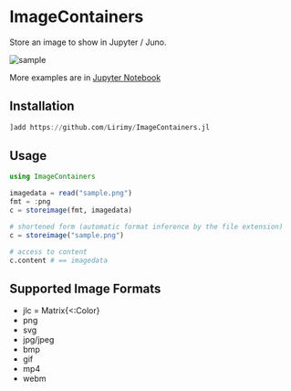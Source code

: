 # ImageContainers

Store an image to show in Jupyter / Juno.

![sample](https://user-images.githubusercontent.com/31124605/73450248-5d790380-43a8-11ea-8f6a-d321accd809e.png)

More examples are in [Jupyter Notebook](example/example.ipynb)


## Installation

```julia
]add https://github.com/Lirimy/ImageContainers.jl
```

## Usage

```julia
using ImageContainers

imagedata = read("sample.png")
fmt = :png
c = storeimage(fmt, imagedata)

# shortened form (automatic format inference by the file extension)
c = storeimage("sample.png")

# access to content
c.content # == imagedata
```

## Supported Image Formats


- jlc = Matrix{<:Color}
- png
- svg
- jpg/jpeg
- bmp
- gif
- mp4
- webm

